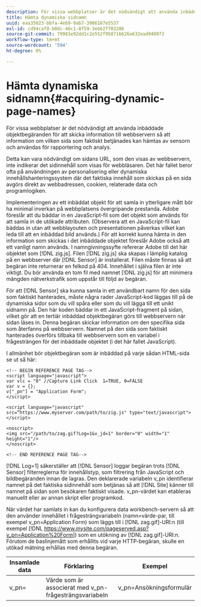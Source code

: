 ```yaml
---
description: För vissa webbplatser är det nödvändigt att använda inbäddade objektbegäranden för att skicka information till webbservern så att information om vilken sida som faktiskt betjänades kan hämtas av sensorn och användas för rapportering och analys.
title: Hämta dynamiska sidnamn
uuid: eaa35023-bbfa-4eb9-9ab7-3986187e5537
exl-id: cd94caf0-b0dc-46c1-8f59-3ebb2f703286
source-git-commit: 79981e92dd1c2e552f958716626a632ead940973
workflow-type: tm+mt
source-wordcount: '594'
ht-degree: 0%

---
```


# Hämta dynamiska sidnamn{#acquiring-dynamic-page-names}

För vissa webbplatser är det nödvändigt att använda inbäddade objektbegäranden för att skicka information till webbservern så att information om vilken sida som faktiskt betjänades kan hämtas av sensorn och användas för rapportering och analys.

Detta kan vara nödvändigt om sidans URL, som den visas av webbservern, inte indikerar det sidinnehåll som visas för webbläsaren. Det här fallet beror ofta på användningen av personalisering eller dynamiska innehållshanteringssystem där det faktiska innehåll som skickas på en sida avgörs direkt av webbadressen, cookien, relaterade data och programlogiken.

Implementeringen av ett inbäddat objekt för att samla in ytterligare mått bör ha minimal inverkan på webbplatsens övergripande prestanda. Adobe föreslår att du bäddar in en JavaScript-fil som det objekt som används för att samla in de utökade attributen. (Observera att en JavaScript-fil kan bäddas in utan att webblayouten och presentationen påverkas vilket kan leda till att en inbäddad bild används.) För att korrekt kunna hämta in den information som skickas i det inbäddade objektet föreslår Adobe också att ett vanligt namn används. I namngivningssyfte refererar Adobe till det här objektet som [!DNL zig.js]. Filen [!DNL zig.js] ska skapas i lämplig katalog på en webbserver där [!DNL Sensor] är installerat. Filen måste finnas så att begäran inte returnerar en felkod på 404. Innehållet i själva filen är inte viktigt. Du bör använda en tom fil med namnet [!DNL zig.js] för att minimera mängden nätverkstrafik som uppstår till följd av begäran.

För att [!DNL Sensor] ska kunna samla in ett användbart namn för den sida som faktiskt hanterades, måste några rader JavaScript-kod läggas till på de dynamiska sidor som du vill spåra eller som du vill lägga till ett unikt sidnamn på. Den här koden bäddar in ett JavaScript-fragment på sidan, vilket gör att en tertiär inbäddad objektbegäran görs till webbservern när sidan läses in. Denna begäran skickar information om den specifika sida som återfanns på webbservern. Namnet på den sida som faktiskt hanterades överförs tillbaka till webbservern som en variabel i frågesträngen för det inbäddade objektet (i det här fallet JavaScript).

I allmänhet bör objektbegäran som är inbäddad på varje sådan HTML-sida se ut så här:

```
<!-- BEGIN REFERENCE PAGE TAG-->
<script language="javascript">
var vlc = "0" //Capture Link Click  1=TRUE, 0=FALSE
var v = {};
v["_pn"] = "Application Form";
</script>

<script language="javascript" src=”https://www.myserver.com/path/to/zig.js" type="text/javascript"></script>

<noscript>
<img src="/path/to/zag.gif?Log=1&v_jd=1" border="0" width="1" height="1"/>
</noscript>

<!-- END REFERENCE PAGE TAG-->
```

[!DNL Log=1] säkerställer att  [!DNL Sensor] loggar begäran trots  [!DNL Sensor] filterreglerna för innehållstyp, som filtrering från JavaScript och bildbegäranden innan de lagras. Den deklarerade variabeln v_pn identifierar namnet på det faktiska sidinnehåll som betjänas så att [!DNL Site] känner till namnet på sidan som besökaren faktiskt visade. v_pn-värdet kan etableras manuellt eller av annan skript eller programkod.

När värdet har samlats in kan du konfigurera data workbench-servern så att den använder innehållet i frågesträngvariabeln (namn=värde-par, till exempel v_pn=Application Form) som läggs till i [!DNL zag.gif]-URI:n (till exempel [!DNL https://www.mysite.com/pageserved.asp?v_pn=Application%20Form]) som en utökning av [!DNL zag.gif]-URI:n. Förutom de baslinjemått som erhållits vid varje HTTP-begäran, skulle en utökad mätning erhållas med denna begäran.

| Insamlade data | Förklaring | Exempel |
|---|---|---|
| v_pn= | Värde som är associerat med v_pn-frågesträngsvariabeln | v_pn=Ansökningsformulär |
